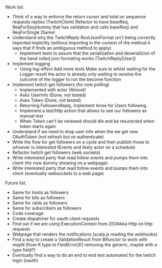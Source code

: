 Work list:
- Think of a way to enforce the return cursor and total on sequence requests replies (TwitchClient)
    Refactor to have baseReq, ReqForSeq(dummy that has validation and calls baseReq) and ReqForSingle (Same)
- Understand why the TwitchReply RootJsonFormat isn't being correctly imported implicitly 
(without importing in the context of the method it says that if finds an ambiguous method to apply)
    - Implement tests to assure that the serialization and deserializion of the hand rolled json formating works
    (TwitchReply[User])
- Implement logging
    - Using log-effect
        Add more tests
        Make sure to whilst waiting for the Logger result the actor is already only waiting to 
        receive the outcome of the logger to run the become function
- Implement twitch get followers (for now polling)
    - Implemented with actor (Almost)
    - Asks UserInfo (Done, not tested)
    - Asks Token (Done, not tested)
    - Returning FollowersReply, implement lense for Users following
    - Implement a test/http action that allows to see our followers as manual test
    - When Token can't be renewed should die and be resurected when token starts again
- Understand if we need to drop user info when the we get new OAuthToken (not refresh but re-authenticate)
- Write the flow for get followers on a cycle and then publish those to whoever is interested (Events and likely actor on a schedule)
- Refactor twitch get followers (web sockets)
- Write interested party that read follow events and pumps them into client (for now dummy showing on a webpage)
- Write interested party that read follow events and pumps them into client (eventually websockets to a web page)


Future list:

- Same for hosts as followers
- Same for bits as followers
- Same for raids as followers
- Same for subscribers as followers
- Code coverage
- Create dispatcher for oauth client requests
- Find out if we are using ExecutionContext from ZIO/Akka Http on http requests
- Webpage that renders the notifications (scala js reading the webhooks)
- Find a way to create a ValidationResult from Bifunctor to work with mapN (from K type to FieldError[K] removing the generic, maybe with a type field?)
- Eventually find a way to do an end to end test automated for the twitch login (oauth)
